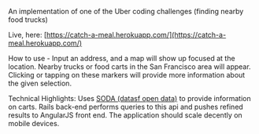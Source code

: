 An implementation of one of the Uber coding challenges (finding nearby food trucks)

Live, here: [https://catch-a-meal.herokuapp.com/](https://catch-a-meal.herokuapp.com/)

How to use - Input an address, and a map will show up focused at the location. Nearby trucks or food carts in the San Francisco area will appear. Clicking or tapping on these markers will provide more information about the given selection.

Technical Highlights:
Uses [SODA (datasf open data)](https://data.sfgov.org/developers) to provide information on carts.
Rails back-end performs queries to this api and pushes refined results to AngularJS front end.
The application should scale decently on mobile devices.

